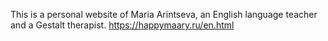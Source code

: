 This is a personal website of Maria Arintseva, an English language teacher and a Gestalt therapist. 
https://happymaary.ru/en.html